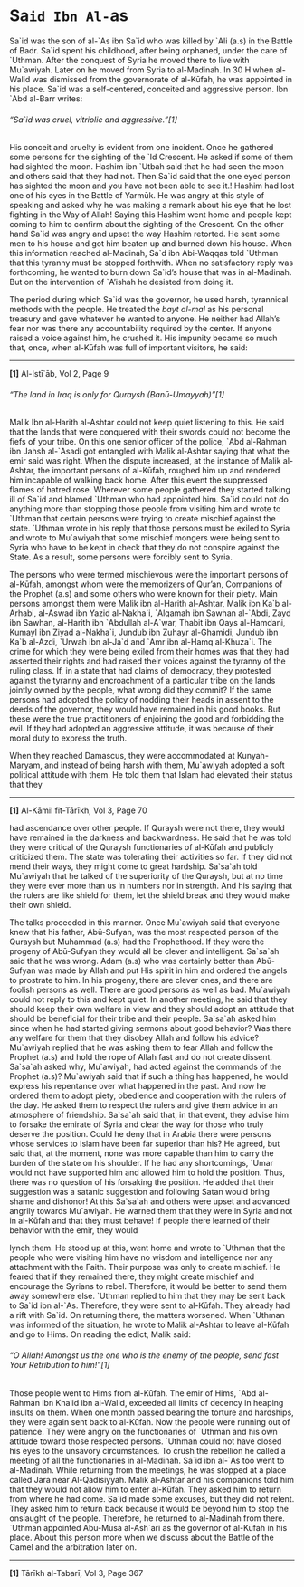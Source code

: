 Sa`id Ibn Al-`as
================

Sa\`id was the son of al-\`As ibn Sa\`id who was killed by \`Ali (a.s)
in the Battle of Badr. Sa\`id spent his childhood, after being orphaned,
under the care of \`Uthman. After the conquest of Syria he moved there
to live with Mu\`awiyah. Later on he moved from Syria to al-Madinah. In
30 H when al-Walid was dismissed from the governorate of al-Kūfah, he
was appointed in his place. Sa\`id was a self-centered, conceited and
aggressive person. Ibn \`Abd al-Barr writes:

###### “Sa\`id was cruel, vitriolic and aggressive.”[1]

His conceit and cruelty is evident from one incident. Once he gathered
some persons for the sighting of the \`Id Crescent. He asked if some of
them had sighted the moon. Hashim ibn \`Utbah said that he had seen the
moon and others said that they had not. Then Sa\`id said that the one
eyed person has sighted the moon and you have not been able to see it.!
Hashim had lost one of his eyes in the Battle of Yarmūk. He was angry at
this style of speaking and asked why he was making a remark about his
eye that he lost fighting in the Way of Allah! Saying this Hashim went
home and people kept coming to him to confirm about the sighting of the
Crescent. On the other hand Sa\`id was angry and upset the way Hashim
retorted. He sent some men to his house and got him beaten up and burned
down his house. When this information reached al-Madinah, Sa\`d ibn
Abi-Waqqas told \`Uthman that this tyranny must be stopped forthwith.
When no satisfactory reply was forthcoming, he wanted to burn down
Sa\`id’s house that was in al-Madinah. But on the intervention of
\`A’ishah he desisted from doing it.

The period during which Sa\`id was the governor, he used harsh,
tyrannical methods with the people. He treated the *bayt al-mal* as his
personal treasury and gave whatever he wanted to anyone. He neither had
Allah’s fear nor was there any accountability required by the center. If
anyone raised a voice against him, he crushed it. His impunity became so
much that, once, when al-Kūfah was full of important visitors, he said:

------------------------------------------------------------------------

**[1]** Al-Istī\`āb, Vol 2, Page 9

###### “The land in Iraq is only for Quraysh (Banū-Umayyah)”[1]

Malik Ibn al-Harith al-Ashtar could not keep quiet listening to this. He
said that the lands that were conquered with their swords could not
become the fiefs of your tribe. On this one senior officer of the
police, \`Abd al-Rahman ibn Jahsh al-\`Asadi got entangled with Malik
al-Ashtar saying that what the emir said was right. When the dispute
increased, at the instance of Malik al-Ashtar, the important persons of
al-Kūfah, roughed him up and rendered him incapable of walking back
home. After this event the suppressed flames of hatred rose. Wherever
some people gathered they started talking ill of Sa\`id and blamed
\`Uthman who had appointed him. Sa\`id could not do anything more than
stopping those people from visiting him and wrote to \`Uthman that
certain persons were trying to create mischief against the state.
\`Uthman wrote in his reply that those persons must be exiled to Syria
and wrote to Mu\`awiyah that some mischief mongers were being sent to
Syria who have to be kept in check that they do not conspire against the
State. As a result, some persons were forcibly sent to Syria.

The persons who were termed mischievous were the important persons of
al-Kūfah, amongst whom were the memorizers of Qur’an, Companions of the
Prophet (a.s) and some others who were known for their piety. Main
persons amongst them were Malik ibn al-Harith al-Ashtar, Malik ibn Ka\`b
al-Arhabi, al-Aswad ibn Yazid al-Nakha\`i, \`Alqamah ibn Sawhan
al-\`Abdi, Zayd ibn Sawhan, al-Harith ibn \`Abdullah al-A\`war, Thabit
ibn Qays al-Hamdani, Kumayl ibn Ziyad al-Nakha\`i, Jundub ibn Zuhayr
al-Ghamidi, Jundub ibn Ka\`b al-Azdi, \`Urwah ibn al-Ja\`d and \`Amr ibn
al-Hamq al-Khuza\`i. The crime for which they were being exiled from
their homes was that they had asserted their rights and had raised their
voices against the tyranny of the ruling class. If, in a state that had
claims of democracy, they protested against the tyranny and encroachment
of a particular tribe on the lands jointly owned by the people, what
wrong did they commit? If the same persons had adopted the policy of
nodding their heads in assent to the deeds of the governor, they would
have remained in his good books. But these were the true practitioners
of enjoining the good and forbidding the evil. If they had adopted an
aggressive attitude, it was because of their moral duty to express the
truth.

When they reached Damascus, they were accommodated at Kunyah-Maryam, and
instead of being harsh with them, Mu\`awiyah adopted a soft political
attitude with them. He told them that Islam had elevated their status
that they

------------------------------------------------------------------------

**[1]** Al-Kāmil fit-Tārīkh, Vol 3, Page 70

had ascendance over other people. If Quraysh were not there, they would
have remained in the darkness and backwardness. He said that he was told
they were critical of the Quraysh functionaries of al-Kūfah and publicly
criticized them. The state was tolerating their activities so far. If
they did not mend their ways, they might come to great hardship.
Sa\`sa\`ah told Mu\`awiyah that he talked of the superiority of the
Quraysh, but at no time they were ever more than us in numbers nor in
strength. And his saying that the rulers are like shield for them, let
the shield break and they would make their own shield.

The talks proceeded in this manner. Once Mu\`awiyah said that everyone
knew that his father, Abū-Sufyan, was the most respected person of the
Quraysh but Muhammad (a.s) had the Prophethood. If they were the progeny
of Abū-Sufyan they would all be clever and intelligent. Sa\`sa\`ah said
that he was wrong. Adam (a.s) who was certainly better than Abū-Sufyan
was made by Allah and put His spirit in him and ordered the angels to
prostrate to him. In his progeny, there are clever ones, and there are
foolish persons as well. There are good persons as well as bad.
Mu\`awiyah could not reply to this and kept quiet. In another meeting,
he said that they should keep their own welfare in view and they should
adopt an attitude that should be beneficial for their tribe and their
people. Sa\`sa\`ah asked him since when he had started giving sermons
about good behavior? Was there any welfare for them that they disobey
Allah and follow his advice? Mu\`awiyah replied that he was asking them
to fear Allah and follow the Prophet (a.s) and hold the rope of Allah
fast and do not create dissent. Sa\`sa\`ah asked why, Mu\`awiyah, had
acted against the commands of the Prophet (a.s)? Mu\`awiyah said that if
such a thing has happened, he would express his repentance over what
happened in the past. And now he ordered them to adopt piety, obedience
and cooperation with the rulers of the day. He asked them to respect the
rulers and give them advice in an atmosphere of friendship. Sa\`sa\`ah
said that, in that event, they advise him to forsake the emirate of
Syria and clear the way for those who truly deserve the position. Could
he deny that in Arabia there were persons whose services to Islam have
been far superior than his? He agreed, but said that, at the moment,
none was more capable than him to carry the burden of the state on his
shoulder. If he had any shortcomings, \`Umar would not have supported
him and allowed him to hold the position. Thus, there was no question of
his forsaking the position. He added that their suggestion was a satanic
suggestion and following Satan would bring shame and dishonor! At this
Sa\`sa\`ah and others were upset and advanced angrily towards
Mu\`awiyah. He warned them that they were in Syria and not in al-Kūfah
and that they must behave! If people there learned of their behavior
with the emir, they would

lynch them. He stood up at this, went home and wrote to \`Uthman that
the people who were visiting him have no wisdom and intelligence nor any
attachment with the Faith. Their purpose was only to create mischief. He
feared that if they remained there, they might create mischief and
encourage the Syrians to rebel. Therefore, it would be better to send
them away somewhere else. \`Uthman replied to him that they may be sent
back to Sa\`id ibn al-\`As. Therefore, they were sent to al-Kūfah. They
already had a rift with Sa\`id. On returning there, the matters
worsened. When \`Uthman was informed of the situation, he wrote to Malik
al-Ashtar to leave al-Kūfah and go to Hims. On reading the edict, Malik
said:

###### “O Allah! Amongst us the one who is the enemy of the people, send fast Your Retribution to him!”[1]

Those people went to Hims from al-Kūfah. The emir of Hims, \`Abd
al-Rahman ibn Khalid ibn al-Walid, exceeded all limits of decency in
heaping insults on them. When one month passed bearing the torture and
hardships, they were again sent back to al-Kūfah. Now the people were
running out of patience. They were angry on the functionaries of
\`Uthman and his own attitude toward those respected persons. \`Uthman
could not have closed his eyes to the unsavory circumstances. To crush
the rebellion he called a meeting of all the functionaries in
al-Madinah. Sa\`id ibn al-\`As too went to al-Madinah. While returning
from the meetings, he was stopped at a place called Jara near
Al-Qadisiyyah. Malik al-Ashtar and his companions told him that they
would not allow him to enter al-Kūfah. They asked him to return from
where he had come. Sa\`id made some excuses, but they did not relent.
They asked him to return back because it would be beyond him to stop the
onslaught of the people. Therefore, he returned to al-Madinah from
there. \`Uthman appointed Abū-Mūsa al-Ash\`ari as the governor of
al-Kūfah in his place. About this person more when we discuss about the
Battle of the Camel and the arbitration later on.

------------------------------------------------------------------------

**[1]** Tārīkh al-Tabarī, Vol 3, Page 367
